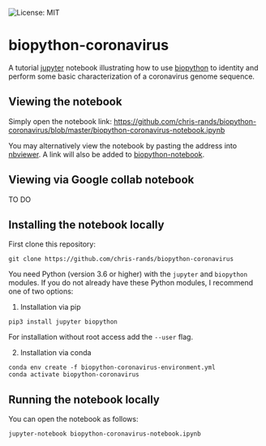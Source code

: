 ![License: MIT](https://img.shields.io/badge/License-MIT-blue.svg)
# biopython-coronavirus

A tutorial [jupyter](https://jupyter.org/) notebook illustrating how to use [biopython](https://github.com/biopython/biopython) to identity and perform some basic characterization of a coronavirus genome sequence.

## Viewing the notebook

Simply open the notebook link:
https://github.com/chris-rands/biopython-coronavirus/blob/master/biopython-coronavirus-notebook.ipynb

You may alternatively view the notebook by pasting the address into [nbviewer](https://nbviewer.jupyter.org/). A link will also be added to [biopython-notebook](https://github.com/tiagoantao/biopython-notebook).

## Viewing via Google collab notebook

TO DO

## Installing the notebook locally

First clone this repository:
```
git clone https://github.com/chris-rands/biopython-coronavirus
```

You need Python (version 3.6 or higher) with the `jupyter` and `biopython` modules. If you do not already have these Python modules, I recommend one of two options:

1) Installation via pip

```
pip3 install jupyter biopython
```

For installation without root access add the `--user` flag.

2) Installation via conda
  
```
conda env create -f biopython-coronavirus-environment.yml
conda activate biopython-coronavirus
```

## Running the notebook locally

You can open the notebook as follows:
```
jupyter-notebook biopython-coronavirus-notebook.ipynb
```
